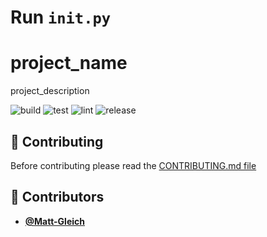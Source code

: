 <!-- DO NOT REMOVE - contributor_list:data:start:["Matt-Gleich"]:end -->

# Run `init.py`

# project_name

project_description

![build](https://github.com/github_username/project_name/workflows/build/badge.svg)
![test](https://github.com/github_username/project_name/workflows/test/badge.svg)
![lint](https://github.com/github_username/project_name/workflows/lint/badge.svg)
![release](https://github.com/github_username/project_name/workflows/release/badge.svg)

## 🙌 Contributing

Before contributing please read the [CONTRIBUTING.md file](https://github.com/Matt-Gleich/project_name/blob/master/CONTRIBUTING.md)

<!-- DO NOT REMOVE - contributor_list:start -->
## 👥 Contributors


- **[@Matt-Gleich](https://github.com/Matt-Gleich)**

<!-- DO NOT REMOVE - contributor_list:end -->
